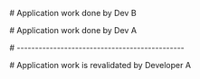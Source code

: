 \# Application work done by Dev B

\# Application work done by Dev A



\# ----------------------------------------------



\# Application work is revalidated by Developer A

